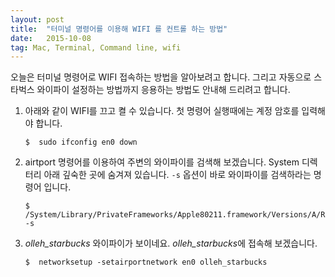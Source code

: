 ```yaml
---
layout: post
title:  "터미널 명령어를 이용해 WIFI 를 컨트롤 하는 방법"
date:   2015-10-08
tag: Mac, Terminal, Command line, wifi
---
```



오늘은 터미널 명령어로 WIFI 접속하는 방법을 알아보려고 합니다. 그리고 자동으로 스타벅스 와이파이 설정하는 방법까지 응용하는 방법도 안내해 드리려고 합니다. 

1. 아래와 같이 WIFI를 끄고 켤 수 있습니다. 첫 명령어 실행때에는 계정 암호를 입력해야 합니다.

   ```
   $  sudo ifconfig en0 down
   ```


1. airtport 명령어를 이용하여 주변의 와이파이를 검색해 보겠습니다. System 디렉터리 아래 깊숙한 곳에 숨겨져 있습니다. `-s` 옵션이 바로 와이파이를 검색하라는 명령어 입니다.

   ```
   $  /System/Library/PrivateFrameworks/Apple80211.framework/Versions/A/Resources/airport -s
   ```



1. *olleh_starbucks* 와이파이가 보이네요. *olleh_starbucks*에 접속해 보겠습니다.

   ```
   $  networksetup -setairportnetwork en0 olleh_starbucks
   ```



